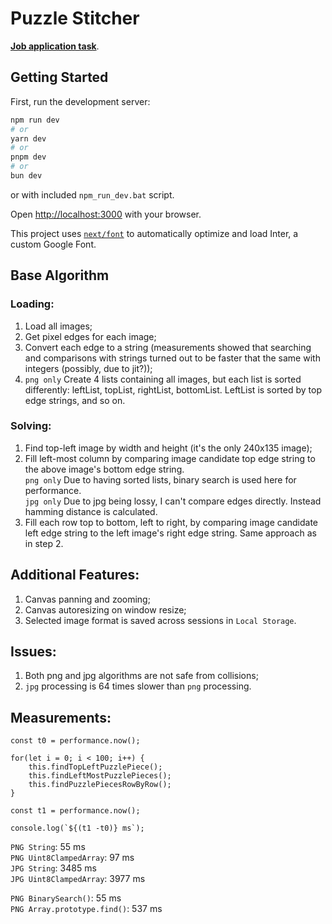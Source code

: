 # Puzzle Stitcher

**[Job application task](https://github.com/GreenComfyTea/task-puzzle-stitcher/files/14995431/Task_-_Puzzle_stitcher-1.pdf)**.

## Getting Started

First, run the development server:

```bash
npm run dev
# or
yarn dev
# or
pnpm dev
# or
bun dev
```

or with included `npm_run_dev.bat` script.

Open [http://localhost:3000](http://localhost:3000) with your browser.

This project uses [`next/font`](https://nextjs.org/docs/basic-features/font-optimization) to automatically optimize and load Inter, a custom Google Font.

## Base Algorithm

### Loading:

1. Load all images;
2. Get pixel edges for each image;
3. Convert each edge to a string (measurements showed that searching and comparisons with strings turned out to be faster that the same with integers (possibly, due to jit?));
4. `png only` Create 4 lists containing all images, but each list is sorted differently: leftList, topList, rightList, bottomList. LeftList is sorted by top edge strings, and so on.

### Solving:

1. Find top-left image by width and height (it's the only 240x135 image);
2. Fill left-most column by comparing image candidate top edge string to the above image's bottom edge string.  
`png only` Due to having sorted lists, binary search is used here for performance.  
`jpg only` Due to jpg being lossy, I can't compare edges directly. Instead hamming distance is calculated.  
3. Fill each row  top to bottom, left to right, by comparing image candidate left edge string to the left image's right edge string. Same approach as in step 2.

## Additional Features:

1. Canvas panning and zooming;
2. Canvas autoresizing on window resize;
3. Selected image format is saved across sessions in `Local Storage`.

## Issues:

1. Both png and jpg algorithms are not safe from collisions;
2. `jpg` processing is 64 times slower than `png` processing.

## Measurements:

```JS
const t0 = performance.now();

for(let i = 0; i < 100; i++) {
	this.findTopLeftPuzzlePiece();
	this.findLeftMostPuzzlePieces();
	this.findPuzzlePiecesRowByRow();
}

const t1 = performance.now();

console.log(`${(t1 -t0)} ms`);
```

`PNG String`: 55 ms  
`PNG Uint8ClampedArray`: 97 ms  
`JPG String`: 3485 ms  
`JPG Uint8ClampedArray`: 3977 ms  
  
`PNG BinarySearch()`: 55 ms  
`PNG Array.prototype.find()`: 537 ms

